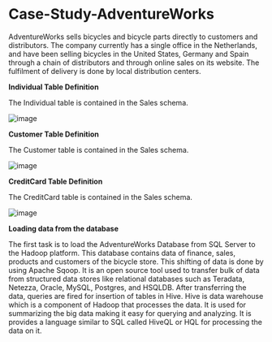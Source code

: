 # Case-Study-AdventureWorks

AdventureWorks sells bicycles and bicycle parts directly to customers and distributors. The company currently has a single office in the Netherlands, and have been selling bicycles in the United States, Germany and Spain through a chain of distributors and through online sales on its website. The fulfilment of delivery is done by local distribution centers.

**Individual Table Definition**

The Individual table is contained in the Sales schema.

![image](https://user-images.githubusercontent.com/100192347/158580184-b3c6e9d2-a67f-44a4-ae9b-ad9be403135a.png)

**Customer Table Definition**

The Customer table is contained in the Sales schema.

![image](https://user-images.githubusercontent.com/100192347/158580637-6b6af6c6-ad4a-4a02-851d-a073a1e3c188.png)

**CreditCard Table Definition**

The CreditCard table is contained in the Sales schema.

![image](https://user-images.githubusercontent.com/100192347/158580771-36221c03-6617-4e50-b5e4-122bb11d9ef8.png)


**Loading data from the database**

The first task is to load the AdventureWorks Database from SQL Server to the Hadoop platform. This database contains data of finance, sales, products and customers of the bicycle store. This shifting of data is done by using Apache Sqoop. It is an open source tool used to transfer bulk of data from structured data stores like relational databases such as Teradata, Netezza, Oracle, MySQL, Postgres, and HSQLDB. After transferring the data, queries are fired for insertion of tables in Hive. Hive is data warehouse which is a component of Hadoop that processes the data. It is used for summarizing the big data making it easy for querying and analyzing. It is provides a language similar to SQL called HiveQL or HQL for processing the data on it.


